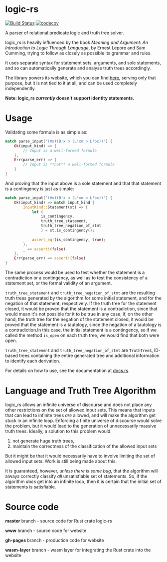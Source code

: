 # logic-rs
[![Build Status](https://travis-ci.org/ixjf/logic-rs.svg?branch=master)](https://travis-ci.org/ixjf/logic-rs)
[![codecov](https://codecov.io/gh/ixjf/logic-rs/branch/master/graph/badge.svg)](https://codecov.io/gh/ixjf/logic-rs)

A parser of relational predicate logic and truth tree solver.

logic_rs is heavily influenced by the book _Meaning and Argument:
An Introduction to Logic Through Language_, by Ernest Lepore and Sam Cumming, trying
to follow as closely as possible its grammar and rules.

It uses separate syntax for statement sets, arguments, and sole statements, and so
can automatically generate and analyse truth trees accordingly.

The library powers its website, which you can find [here](https://ixjf.github.io/logic-rs/),
serving only that purpose, but it is not tied to it at all, and can be used
completely independently.

**Note: logic_rs _currently_ doesn't support identity statements.**

# Usage
Validating some formula is as simple as:

```rust
match parse_input("(∀x)(B¹x ⊃ (L²xm ⊃ L²bx))") {
    Ok(input_kind) => {
        // Input is a well-formed formula
    },
    Err(parse_err) => {
        // Input is **not** a well-formed formula
    }
}
```

And proving that the input above is a sole statement and that that statement is a contingency
is just as simple:
```rust
match parse_input("(∀x)(B¹x ⊃ (L²xm ⊃ L²bx))") {
    Ok(input_kind) => match input_kind {
        InputKind::Statement(st) => {
            let (
                is_contingency,
                truth_tree_statement,
                truth_tree_negation_of_stmt
                ) = st.is_contingency();
            
            assert_eq!(is_contingency, true);
        },
        _ => assert!(false)
    },
    Err(parse_err) => assert!(false)
}
```

The same process would be used to test whether the statement is a contradiction or a contingency, as well
as to test the consistency of a statement set, or the formal validity of an argument. 


`truth_tree_statement` and `truth_tree_negation_of_stmt` are the resulting truth trees generated by the algorithm for some initial statement, and for the negation of that statement, respectively. If the truth tree
for the statement closed, it would be proved that the statement is a contradiction, since that would mean it's not possible
for it to be true in any case; if, on the other hand, the truth tree for the negation of the statement closed, it would be
proved that the statement is a tautology, since the negation of a tautology is a contradiction.In this case, the initial statement is a contingency, so if we called the method `is_open` on each
truth tree, we would find that both were open. 

`truth_tree_statement` and `truth_tree_negation_of_stmt` are
`TruthTree`s, ID-based trees containing the entire generated tree and additional information to identify
each derivation.


For details on how to use, see the documentation at [docs.rs](https://docs.rs/logic_rs/0.1.0).

# Language and Truth Tree Algorithm
logic_rs allows an infinite universe of discourse and does not place any other restrictions on the set
of allowed input sets. This means that inputs that can lead to infinite trees _are_ allowed,
and will make the algorithm get stuck in an infinite loop. Enforcing a finite universe of discourse
would solve the problem, but it would lead to the generation of unnecessarily massive truth trees. Ideally,
a solution to this problem would:
1) not generate huge truth trees,
2) maintain the correctness of the classification of the allowed input sets

But it might be that it would necessarily have to involve limiting the set of allowed input sets. Work is still
being made about this.

It is guaranteed, however, _unless there is some bug_, that the algorithm will always correctly classify
_all_ unsatisfiable set of statements. So, if the algorithm _does_ get into an infinite loop, then
it is certain that the initial set of statements is satisfiable.

# Source code

**master** branch - source code for Rust crate logic-rs

**www** branch - source code for website

**gh-pages** branch - production code for website

**wasm-layer** branch - wasm layer for integrating the Rust crate into the website
